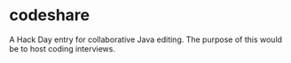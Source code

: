 codeshare
=========

A Hack Day entry for collaborative Java editing. The purpose of this would be to host coding interviews.
